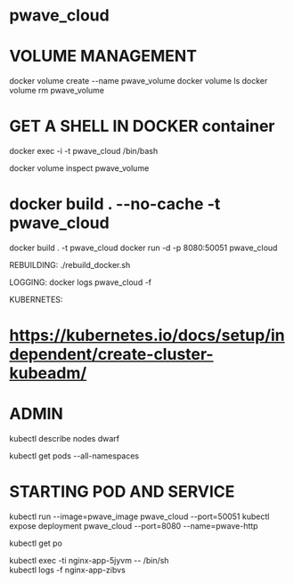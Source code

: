 # pwave_cloud

# VOLUME MANAGEMENT
docker volume create --name pwave_volume
docker volume ls
docker volume rm pwave_volume

# GET A SHELL IN DOCKER container
docker exec -i -t pwave_cloud /bin/bash 


docker volume inspect pwave_volume


# docker build . --no-cache -t pwave_cloud
docker build . -t pwave_cloud
docker run -d -p 8080:50051 pwave_cloud


REBUILDING:
./rebuild_docker.sh

LOGGING:
docker logs pwave_cloud -f


KUBERNETES:
# https://kubernetes.io/docs/setup/independent/create-cluster-kubeadm/


# ADMIN 
kubectl describe nodes dwarf

kubectl get pods --all-namespaces

# STARTING POD AND SERVICE
kubectl run --image=pwave_image pwave_cloud --port=50051 
kubectl expose deployment pwave_cloud --port=8080 --name=pwave-http

kubectl get po

kubectl exec -ti nginx-app-5jyvm -- /bin/sh    
kubectl logs -f nginx-app-zibvs


